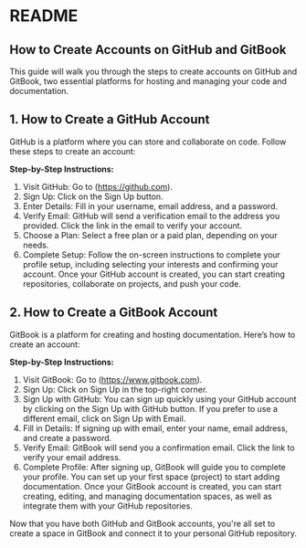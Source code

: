 # README

## How to Create Accounts on GitHub and GitBook

This guide will walk you through the steps to create accounts on GitHub and GitBook, two essential platforms for hosting and managing your code and documentation.

## 1. How to Create a GitHub Account

GitHub is a platform where you can store and collaborate on code. Follow these steps to create an account:

**Step-by-Step Instructions:**

1. Visit GitHub: Go to (https://github.com).
2. Sign Up: Click on the Sign Up button.&#x20;
3. Enter Details: Fill in your username, email address, and a password.&#x20;
4. Verify Email: GitHub will send a verification email to the address you provided. Click the link in the email to verify your account.&#x20;
5. Choose a Plan: Select a free plan or a paid plan, depending on your needs.&#x20;
6. Complete Setup: Follow the on-screen instructions to complete your profile setup, including selecting your interests and confirming your account. Once your GitHub account is created, you can start creating repositories, collaborate on projects, and push your code.

## 2. How to Create a GitBook Account

GitBook is a platform for creating and hosting documentation. Here’s how to create an account:

**Step-by-Step Instructions:**

1. Visit GitBook: Go to (https://www.gitbook.com).
2. Sign Up: Click on Sign Up in the top-right corner.&#x20;
3. Sign Up with GitHub: You can sign up quickly using your GitHub account by clicking on the Sign Up with GitHub button. If you prefer to use a different email, click on Sign Up with Email.&#x20;
4. Fill in Details: If signing up with email, enter your name, email address, and create a password.&#x20;
5. Verify Email: GitBook will send you a confirmation email. Click the link to verify your email address.&#x20;
6. Complete Profile: After signing up, GitBook will guide you to complete your profile. You can set up your first space (project) to start adding documentation. Once your GitBook account is created, you can start creating, editing, and managing documentation spaces, as well as integrate them with your GitHub repositories.

Now that you have both GitHub and GitBook accounts, you're all set to create a space in GitBook and connect it to your personal GitHub repository.
